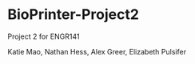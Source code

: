 # BioPrinter-Project2
Project 2 for ENGR141

Katie Mao, Nathan Hess, Alex Greer, Elizabeth Pulsifer

